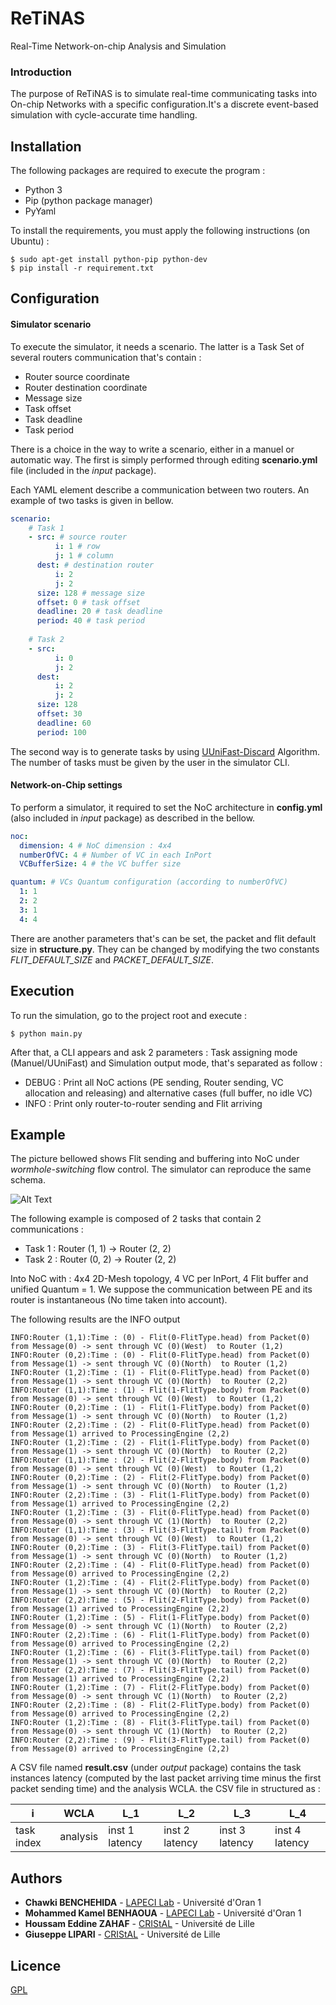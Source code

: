 # ReTiNAS
Real-Time Network-on-chip Analysis and Simulation

### Introduction
The purpose of ReTiNAS is to simulate real-time communicating tasks into On-chip Networks with a specific configuration.It's a discrete event-based simulation with cycle-accurate time handling.

## Installation
The following packages are required to execute the program :
- Python 3
- Pip (python package manager)
- PyYaml

To install the requirements, you must apply the following instructions (on Ubuntu) :
```
$ sudo apt-get install python-pip python-dev  
$ pip install -r requirement.txt
```

## Configuration
#### Simulator scenario
To execute the simulator, it needs a scenario. The latter is a Task Set of several routers communication that's contain :
- Router source coordinate
- Router destination coordinate
- Message size
- Task offset
- Task deadline
- Task period

There is a choice in the way to write a scenario, either in a manuel or automatic way. The first is simply performed through editing **scenario.yml** file (included in the _input_ package).

Each YAML element describe a communication between two routers. An example of two tasks is given in bellow.
```yaml
scenario:
    # Task 1
    - src: # source router
          i: 1 # row
          j: 1 # column
      dest: # destination router
          i: 2
          j: 2
      size: 128 # message size
      offset: 0 # task offset 
      deadline: 20 # task deadline
      period: 40 # task period
      
    # Task 2
    - src: 
          i: 0
          j: 2
      dest:
          i: 2
          j: 2
      size: 128
      offset: 30
      deadline: 60
      period: 100
```
The second way is to generate tasks by using [UUniFast-Discard](https://pdfs.semanticscholar.org/24a9/c3297bf08caeceb15777e85f0c3da5c07e26.pdf) Algorithm. The number of tasks must be given by the user in the simulator CLI.

#### Network-on-Chip settings
To perform a simulator, it required to set the NoC architecture in **config.yml** (also included in _input_ package) as described in the bellow.
```yaml
noc:
  dimension: 4 # NoC dimension : 4x4
  numberOfVC: 4 # Number of VC in each InPort
  VCBufferSize: 4 # the VC buffer size

quantum: # VCs Quantum configuration (according to numberOfVC)
  1: 1
  2: 2
  3: 1
  4: 4
```

There are another parameters that's can be set, the packet and flit default size in **structure.py**. They can be changed by modifying the two constants _FLIT_DEFAULT_SIZE_ and _PACKET_DEFAULT_SIZE_.
## Execution
To run the simulation, go to the project root and execute :
```
$ python main.py
```
After that, a CLI appears and ask 2 parameters : Task assigning mode (Manuel/UUniFast) and Simulation output mode, that's separated as follow :
- DEBUG : Print all NoC actions (PE sending, Router sending, VC allocation and releasing) and alternative cases (full buffer, no idle VC)
- INFO : Print only router-to-router sending and Flit arriving

## Example
The picture bellowed shows Flit sending and buffering into NoC under _wormhole-switching_ flow control. The simulator can reproduce the same schema.

![Alt Text](https://upload.wikimedia.org/wikipedia/en/a/ae/Wormhole-Three-Flows-Interfering.gif)

The following example is composed of 2 tasks that contain 2 communications :
- Task 1 : Router (1, 1) -> Router (2, 2)
- Task 2 : Router (0, 2) -> Router (2, 2)

Into NoC with : 4x4 2D-Mesh topology, 4 VC per InPort, 4 Flit buffer and unified Quantum = 1. We suppose the communication between PE and its router is instantaneous (No time taken into account). 


The following results are the INFO output
```
INFO:Router (1,1):Time : (0) - Flit(0-FlitType.head) from Packet(0) from Message(0) -> sent through VC (0)(West)  to Router (1,2)
INFO:Router (0,2):Time : (0) - Flit(0-FlitType.head) from Packet(0) from Message(1) -> sent through VC (0)(North)  to Router (1,2)
INFO:Router (1,2):Time : (1) - Flit(0-FlitType.head) from Packet(0) from Message(1) -> sent through VC (0)(North)  to Router (2,2)
INFO:Router (1,1):Time : (1) - Flit(1-FlitType.body) from Packet(0) from Message(0) -> sent through VC (0)(West)  to Router (1,2)
INFO:Router (0,2):Time : (1) - Flit(1-FlitType.body) from Packet(0) from Message(1) -> sent through VC (0)(North)  to Router (1,2)
INFO:Router (2,2):Time : (2) - Flit(0-FlitType.head) from Packet(0) from Message(1) arrived to ProcessingEngine (2,2)
INFO:Router (1,2):Time : (2) - Flit(1-FlitType.body) from Packet(0) from Message(1) -> sent through VC (0)(North)  to Router (2,2)
INFO:Router (1,1):Time : (2) - Flit(2-FlitType.body) from Packet(0) from Message(0) -> sent through VC (0)(West)  to Router (1,2)
INFO:Router (0,2):Time : (2) - Flit(2-FlitType.body) from Packet(0) from Message(1) -> sent through VC (0)(North)  to Router (1,2)
INFO:Router (2,2):Time : (3) - Flit(1-FlitType.body) from Packet(0) from Message(1) arrived to ProcessingEngine (2,2)
INFO:Router (1,2):Time : (3) - Flit(0-FlitType.head) from Packet(0) from Message(0) -> sent through VC (1)(North)  to Router (2,2)
INFO:Router (1,1):Time : (3) - Flit(3-FlitType.tail) from Packet(0) from Message(0) -> sent through VC (0)(West)  to Router (1,2)
INFO:Router (0,2):Time : (3) - Flit(3-FlitType.tail) from Packet(0) from Message(1) -> sent through VC (0)(North)  to Router (1,2)
INFO:Router (2,2):Time : (4) - Flit(0-FlitType.head) from Packet(0) from Message(0) arrived to ProcessingEngine (2,2)
INFO:Router (1,2):Time : (4) - Flit(2-FlitType.body) from Packet(0) from Message(1) -> sent through VC (0)(North)  to Router (2,2)
INFO:Router (2,2):Time : (5) - Flit(2-FlitType.body) from Packet(0) from Message(1) arrived to ProcessingEngine (2,2)
INFO:Router (1,2):Time : (5) - Flit(1-FlitType.body) from Packet(0) from Message(0) -> sent through VC (1)(North)  to Router (2,2)
INFO:Router (2,2):Time : (6) - Flit(1-FlitType.body) from Packet(0) from Message(0) arrived to ProcessingEngine (2,2)
INFO:Router (1,2):Time : (6) - Flit(3-FlitType.tail) from Packet(0) from Message(1) -> sent through VC (0)(North)  to Router (2,2)
INFO:Router (2,2):Time : (7) - Flit(3-FlitType.tail) from Packet(0) from Message(1) arrived to ProcessingEngine (2,2)
INFO:Router (1,2):Time : (7) - Flit(2-FlitType.body) from Packet(0) from Message(0) -> sent through VC (1)(North)  to Router (2,2)
INFO:Router (2,2):Time : (8) - Flit(2-FlitType.body) from Packet(0) from Message(0) arrived to ProcessingEngine (2,2)
INFO:Router (1,2):Time : (8) - Flit(3-FlitType.tail) from Packet(0) from Message(0) -> sent through VC (1)(North)  to Router (2,2)
INFO:Router (2,2):Time : (9) - Flit(3-FlitType.tail) from Packet(0) from Message(0) arrived to ProcessingEngine (2,2)
```

A CSV file named **result.csv** (under _output_ package) contains the task instances latency (computed by the last packet arriving time minus the first packet sending time) and the analysis WCLA. the CSV file in structured as : 

| i | WCLA | L_1 | L_2 | L_3 | L_4 |
| --- | --- | --- | --- | --- | --- |
| task index  | analysis  | inst 1 latency | inst 2 latency | inst 3 latency | inst 4 latency |

## Authors

* **Chawki BENCHEHIDA** - [LAPECI Lab](http://lapeci.org/) - Université d'Oran 1
* **Mohammed Kamel BENHAOUA** - [LAPECI Lab](http://lapeci.org/) - Université d'Oran 1
* **Houssam Eddine ZAHAF** - [CRIStAL](https://www.cristal.univ-lille.fr) - Université de Lille
* **Giuseppe LIPARI** - [CRIStAL](https://www.cristal.univ-lille.fr) - Université de Lille

## Licence
[GPL](http://www.gnu.org/licenses/gpl-3.0.html)